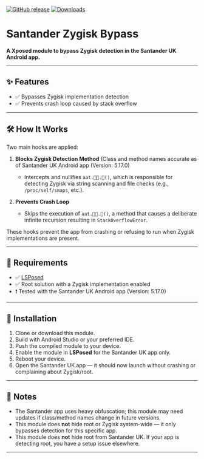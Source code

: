 [![GitHub release](https://img.shields.io/github/v/release/mwilky/Santand3rp?style=for-the-badge)](https://github.com/mwilky/Santand3rp/releases)
[![Downloads](https://img.shields.io/github/downloads/mwilky/Santand3rp/total?style=for-the-badge)](https://github.com/mwilky/Santand3rp/releases)

# Santander Zygisk Bypass

**A Xposed module to bypass Zygisk detection in the Santander UK Android app.**

---

## ✨ Features

- ✅ Bypasses Zygisk implementation detection
- ✅ Prevents crash loop caused by stack overflow

---

## 🛠️ How It Works

Two main hooks are applied:

1. **Blocks Zygisk Detection Method** (Class and method names accurate as of Santander UK Android app (Version: 5.17.0)
   - Intercepts and nullifies `aat.᫓ࡥ.᫐()`, which is responsible for detecting Zygisk via string scanning and file checks (e.g., `/proc/self/smaps`, etc.).

2. **Prevents Crash Loop**
   - Skips the execution of `aat.᫕᫁.᫗()`, a method that causes a deliberate infinite recursion resulting in `StackOverflowError`.

These hooks prevent the app from crashing or refusing to run when Zygisk implementations are present.

---

## 🧪 Requirements

- ✅ [LSPosed](https://github.com/LSPosed/LSPosed)
- ✅ Root solution with a Zygisk implementation enabled
- ❗ Tested with the Santander UK Android app (Version: 5.17.0)

---

## 🚀 Installation

1. Clone or download this module.
2. Build with Android Studio or your preferred IDE.
3. Push the compiled module to your device.
4. Enable the module in **LSPosed** for the Santander UK app only.
5. Reboot your device.
6. Open the Santander UK app — it should now launch without crashing or complaining about Zygisk/root.

---

## 🧠 Notes

- The Santander app uses heavy obfuscation; this module may need updates if class/method names change in future versions.
- This module does **not** hide root or Zygisk system-wide — it only bypasses detection for this specific app.
- This module does **not** hide root from Santander UK. If your app is detecting root, you have a setup issue elsewhere.

---
